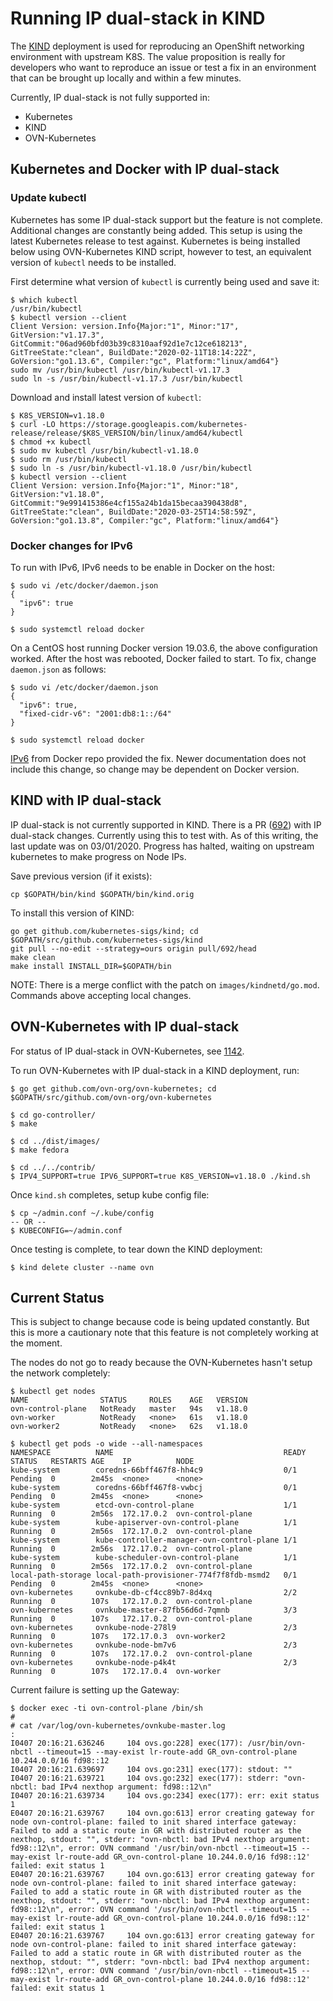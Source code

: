 # Running IP dual-stack in KIND

The [KIND](https://github.com/kubernetes-sigs/kind) deployment is used for
reproducing an OpenShift networking environment with upstream K8S. The value
proposition is really for developers who want to reproduce an issue or test a
fix in an environment that can be brought up locally and within a few minutes.

Currently, IP dual-stack is not fully supported in:
* Kubernetes
* KIND
* OVN-Kubernetes

## Kubernetes and Docker with IP dual-stack

### Update kubectl

Kubernetes has some IP dual-stack support but the feature is not complete.
Additional changes are constantly being added. This setup is using the latest
Kubernetes release to test against. Kubernetes is being installed below using
OVN-Kubernetes KIND script, however to test, an equivalent version of `kubectl`
needs to be installed.

First determine what version of `kubectl` is currently being used and save it:

```
$ which kubectl
/usr/bin/kubectl
$ kubectl version --client
Client Version: version.Info{Major:"1", Minor:"17", GitVersion:"v1.17.3", GitCommit:"06ad960bfd03b39c8310aaf92d1e7c12ce618213", GitTreeState:"clean", BuildDate:"2020-02-11T18:14:22Z", GoVersion:"go1.13.6", Compiler:"gc", Platform:"linux/amd64"}
sudo mv /usr/bin/kubectl /usr/bin/kubectl-v1.17.3
sudo ln -s /usr/bin/kubectl-v1.17.3 /usr/bin/kubectl
```

Download and install latest version of `kubectl`:

```
$ K8S_VERSION=v1.18.0
$ curl -LO https://storage.googleapis.com/kubernetes-release/release/$K8S_VERSION/bin/linux/amd64/kubectl
$ chmod +x kubectl
$ sudo mv kubectl /usr/bin/kubectl-v1.18.0
$ sudo rm /usr/bin/kubectl
$ sudo ln -s /usr/bin/kubectl-v1.18.0 /usr/bin/kubectl
$ kubectl version --client
Client Version: version.Info{Major:"1", Minor:"18", GitVersion:"v1.18.0", GitCommit:"9e991415386e4cf155a24b1da15becaa390438d8", GitTreeState:"clean", BuildDate:"2020-03-25T14:58:59Z", GoVersion:"go1.13.8", Compiler:"gc", Platform:"linux/amd64"}
```

### Docker changes for IPv6

To run with IPv6, IPv6 needs to be enable in Docker on the host:

```
$ sudo vi /etc/docker/daemon.json
{
  "ipv6": true
}
   
$ sudo systemctl reload docker
```

On a CentOS host running Docker version 19.03.6, the above configuration worked.
After the host was rebooted, Docker failed to start. To fix, change
`daemon.json` as follows:

```
$ sudo vi /etc/docker/daemon.json
{
  "ipv6": true,
  "fixed-cidr-v6": "2001:db8:1::/64"
}
   
$ sudo systemctl reload docker
```

[IPv6](https://github.com/docker/docker.github.io/blob/c0eb65aabe4de94d56bbc20249179f626df5e8c3/engine/userguide/networking/default_network/ipv6.md)
from Docker repo provided the fix. Newer documentation does not include this
change, so change may be dependent on Docker version.

## KIND with IP dual-stack

IP dual-stack is not currently supported in KIND. There is a PR
([692](https://github.com/kubernetes-sigs/kind/pull/692))
with IP dual-stack changes. Currently using this to test with. As of this
writing, the last update was on 03/01/2020. Progress has halted, waiting on
upstream kubernetes to make progress on Node IPs.

Save previous version (if it exists):

```
cp $GOPATH/bin/kind $GOPATH/bin/kind.orig
```

To install this version of KIND:

```
go get github.com/kubernetes-sigs/kind; cd $GOPATH/src/github.com/kubernetes-sigs/kind
git pull --no-edit --strategy=ours origin pull/692/head
make clean
make install INSTALL_DIR=$GOPATH/bin
```

NOTE: There is a merge conflict with the patch on `images/kindnetd/go.mod`.
Commands above accepting local changes.

## OVN-Kubernetes with IP dual-stack

For status of IP dual-stack in OVN-Kubernetes, see
[1142](https://github.com/ovn-org/ovn-kubernetes/issues/1142).

To run OVN-Kubernetes with IP dual-stack in a KIND deployment, run:

```
$ go get github.com/ovn-org/ovn-kubernetes; cd $GOPATH/src/github.com/ovn-org/ovn-kubernetes

$ cd go-controller/
$ make

$ cd ../dist/images/
$ make fedora

$ cd ../../contrib/
$ IPV4_SUPPORT=true IPV6_SUPPORT=true K8S_VERSION=v1.18.0 ./kind.sh
```

Once `kind.sh` completes, setup kube config file:

```
$ cp ~/admin.conf ~/.kube/config
-- OR --
$ KUBECONFIG=~/admin.conf
```

Once testing is complete, to tear down the KIND deployment:

```
$ kind delete cluster --name ovn
```

## Current Status

This is subject to change because code is being updated constantly. But this is
more a cautionary note that this feature is not completely working at the
moment.

The nodes do not go to ready because the OVN-Kubernetes hasn't setup the network
completely:

```
$ kubectl get nodes
NAME                STATUS     ROLES    AGE   VERSION
ovn-control-plane   NotReady   master   94s   v1.18.0
ovn-worker          NotReady   <none>   61s   v1.18.0
ovn-worker2         NotReady   <none>   62s   v1.18.0

$ kubectl get pods -o wide --all-namespaces
NAMESPACE          NAME                                      READY STATUS   RESTARTS AGE    IP          NODE
kube-system        coredns-66bff467f8-hh4c9                  0/1   Pending  0        2m45s  <none>      <none>
kube-system        coredns-66bff467f8-vwbcj                  0/1   Pending  0        2m45s  <none>      <none>
kube-system        etcd-ovn-control-plane                    1/1   Running  0        2m56s  172.17.0.2  ovn-control-plane
kube-system        kube-apiserver-ovn-control-plane          1/1   Running  0        2m56s  172.17.0.2  ovn-control-plane
kube-system        kube-controller-manager-ovn-control-plane 1/1   Running  0        2m56s  172.17.0.2  ovn-control-plane
kube-system        kube-scheduler-ovn-control-plane          1/1   Running  0        2m56s  172.17.0.2  ovn-control-plane
local-path-storage local-path-provisioner-774f7f8fdb-msmd2   0/1   Pending  0        2m45s  <none>      <none>
ovn-kubernetes     ovnkube-db-cf4cc89b7-8d4xq                2/2   Running  0        107s   172.17.0.2  ovn-control-plane
ovn-kubernetes     ovnkube-master-87fb56d6d-7qmnb            3/3   Running  0        107s   172.17.0.2  ovn-control-plane
ovn-kubernetes     ovnkube-node-278l9                        2/3   Running  0        107s   172.17.0.3  ovn-worker2
ovn-kubernetes     ovnkube-node-bm7v6                        2/3   Running  0        107s   172.17.0.2  ovn-control-plane
ovn-kubernetes     ovnkube-node-p4k4t                        2/3   Running  0        107s   172.17.0.4  ovn-worker
```

Current failure is setting up the Gateway:

```
$ docker exec -ti ovn-control-plane /bin/sh
#
# cat /var/log/ovn-kubernetes/ovnkube-master.log
:
I0407 20:16:21.636246     104 ovs.go:228] exec(177): /usr/bin/ovn-nbctl --timeout=15 --may-exist lr-route-add GR_ovn-control-plane 10.244.0.0/16 fd98::12
I0407 20:16:21.639697     104 ovs.go:231] exec(177): stdout: ""
I0407 20:16:21.639721     104 ovs.go:232] exec(177): stderr: "ovn-nbctl: bad IPv4 nexthop argument: fd98::12\n"
I0407 20:16:21.639734     104 ovs.go:234] exec(177): err: exit status 1
E0407 20:16:21.639767     104 ovn.go:613] error creating gateway for node ovn-control-plane: failed to init shared interface gateway: Failed to add a static route in GR with distributed router as the nexthop, stdout: "", stderr: "ovn-nbctl: bad IPv4 nexthop argument: fd98::12\n", error: OVN command '/usr/bin/ovn-nbctl --timeout=15 --may-exist lr-route-add GR_ovn-control-plane 10.244.0.0/16 fd98::12' failed: exit status 1
E0407 20:16:21.639767     104 ovn.go:613] error creating gateway for node ovn-control-plane: failed to init shared interface gateway: Failed to add a static route in GR with distributed router as the nexthop, stdout: "", stderr: "ovn-nbctl: bad IPv4 nexthop argument: fd98::12\n", error: OVN command '/usr/bin/ovn-nbctl --timeout=15 --may-exist lr-route-add GR_ovn-control-plane 10.244.0.0/16 fd98::12' failed: exit status 1
E0407 20:16:21.639767     104 ovn.go:613] error creating gateway for node ovn-control-plane: failed to init shared interface gateway: Failed to add a static route in GR with distributed router as the nexthop, stdout: "", stderr: "ovn-nbctl: bad IPv4 nexthop argument: fd98::12\n", error: OVN command '/usr/bin/ovn-nbctl --timeout=15 --may-exist lr-route-add GR_ovn-control-plane 10.244.0.0/16 fd98::12' failed: exit status 1
```
